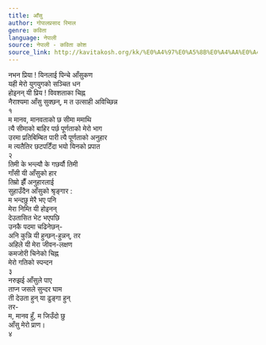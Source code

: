 ```yaml
---
title: आँसु
author: गोपालप्रसाद रिमाल
genre: कविता
language: नेपाली
source: नेपाली - कविता कोश
source_link: http://kavitakosh.org/kk/%E0%A4%97%E0%A5%8B%E0%A4%AA%E0%A4%BE%E0%A4%B2%E0%A4%AA%E0%A5%8D%E0%A4%B0%E0%A4%B8%E0%A4%BE%E0%A4%A6_%E0%A4%B0%E0%A4%BF%E0%A4%AE%E0%A4%BE%E0%A4%B2
---
```


नभन प्रिया ! यिनलाई पिन्चे आँसुकण  
यही मेरो युगयुगको सञ्चित धन  
होइनन् यी प्रिय ! विवशताका चिह्न  
नैराश्यमा आँसु सुक्छन्, म त उत्साही अविच्छिन्न  
१  
म मानव, मानवताको छ सीमा ममाथि  
त्यै सीमाको बाहिर पर्छ पूर्णताको मेरो भाग  
उरमा प्रतिबिम्बित पारी त्यै पूर्णताको अनुहार  
म त्यतैतिर छटपटिँदा भयो यिनको प्रपात  
२  
तिमी के भन्ल्यौ के गछर्यौ तिमी  
गाँसी यी आँसुको हार  
तिम्रो झैँ अनुहारलाई  
सुहाउँदैन आँसुको श्रृङ्गार :  
म भन्दछु मेरै भए पनि  
मेरा निम्ति यी होइनन्  
देउतासित भेट भएपछि  
उनकै पदमा चढिनेछन्-  
अनि कुन्नि यी हुन्छन्-हुन्नन्, तर  
अहिले यी मेरा जीवन-लक्षण  
कमजोरी चिनेको चिह्न  
मेरो गतिको स्पन्दन  
३  
नरुझई आँसुले पाए  
ताप्न जसले सुन्दर घाम  
ती देउता हुन् या ढुङ्गा हुन्  
तर-  
म, मानव हुँ, म जिउँदो छु  
आँसु मेरो प्राण।  
४
